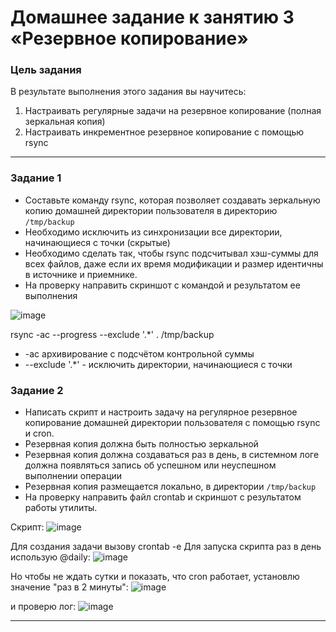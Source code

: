 # Домашнее задание к занятию 3 «Резервное копирование»

### Цель задания
В результате выполнения этого задания вы научитесь:
1. Настраивать регулярные задачи на резервное копирование (полная зеркальная копия)
2. Настраивать инкрементное резервное копирование с помощью rsync



------



### Задание 1
- Составьте команду rsync, которая позволяет создавать зеркальную копию домашней директории пользователя в директорию `/tmp/backup`
- Необходимо исключить из синхронизации все директории, начинающиеся с точки (скрытые)
- Необходимо сделать так, чтобы rsync подсчитывал хэш-суммы для всех файлов, даже если их время модификации и размер идентичны в источнике и приемнике.
- На проверку направить скриншот с командой и результатом ее выполнения

![image](https://github.com/svmarkst/netology-hw/assets/110044256/166b0975-8c1c-440d-b642-67dfdc094a0d)

rsync -ac --progress --exclude '.*' . /tmp/backup
- -ac архивирование с подсчётом контрольной суммы
- --exclude '.*' - исключить директории, начинающиеся с точки



### Задание 2
- Написать скрипт и настроить задачу на регулярное резервное копирование домашней директории пользователя с помощью rsync и cron.
- Резервная копия должна быть полностью зеркальной
- Резервная копия должна создаваться раз в день, в системном логе должна появляться запись об успешном или неуспешном выполнении операции
- Резервная копия размещается локально, в директории `/tmp/backup`
- На проверку направить файл crontab и скриншот с результатом работы утилиты.

Скрипт:
![image](https://github.com/svmarkst/netology-hw/assets/110044256/6d331ab5-0780-4d52-b090-dd664b07063e)

Для создания задачи вызову crontab -e
Для запуска скрипта раз в день использую @daily:
![image](https://github.com/svmarkst/netology-hw/assets/110044256/94de06ac-3b51-4c44-9495-953faed6f753)

Но чтобы не ждать сутки и показать, что cron работает, установлю значение "раз в 2 минуты":
![image](https://github.com/svmarkst/netology-hw/assets/110044256/7e50b392-df3e-4856-841d-80d3897a1d9d)

и проверю лог:
![image](https://github.com/svmarkst/netology-hw/assets/110044256/7e14a7b1-f20a-4f8d-856c-b2f5c19fc597)

---



